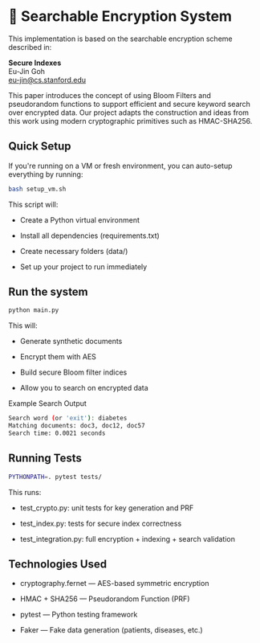 # 🔐 Searchable Encryption System

This implementation is based on the searchable encryption scheme described in:

**Secure Indexes**  
Eu-Jin Goh  
[eu-jin@cs.stanford.edu](mailto:eujin@cs.stanford.edu)

This paper introduces the concept of using Bloom Filters and pseudorandom functions to support efficient and secure keyword search over encrypted data. Our project adapts the construction and ideas from this work using modern cryptographic primitives such as HMAC-SHA256.

## Quick Setup

If you're running on a VM or fresh environment, you can auto-setup everything by running:

```bash
bash setup_vm.sh
```
This script will:

- Create a Python virtual environment

- Install all dependencies (requirements.txt)

- Create necessary folders (data/)

- Set up your project to run immediately

## Run the system

```bash
python main.py
```

This will:

- Generate synthetic documents

- Encrypt them with AES

- Build secure Bloom filter indices

- Allow you to search on encrypted data

Example Search Output

```bash
Search word (or 'exit'): diabetes
Matching documents: doc3, doc12, doc57
Search time: 0.0021 seconds
```

## Running Tests

```bash
PYTHONPATH=. pytest tests/
```

This runs:

- test_crypto.py: unit tests for key generation and PRF

- test_index.py: tests for secure index correctness

- test_integration.py: full encryption + indexing + search validation

## Technologies Used

- cryptography.fernet — AES-based symmetric encryption

- HMAC + SHA256 — Pseudorandom Function (PRF)

- pytest — Python testing framework

- Faker — Fake data generation (patients, diseases, etc.)
